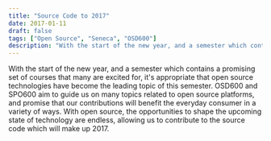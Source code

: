 ```yaml
---
title: "Source Code to 2017"
date: 2017-01-11
draft: false
tags: ["Open Source", "Seneca", "OSD600"]
description: "With the start of the new year, and a semester which contains a promising set of courses that many are excited for, it's appropriate that open source technologies have become the leading topic of this semester."
---
```


With the start of the new year, and a semester which contains a promising set of courses that many are excited for, it's appropriate that open source technologies have become the leading topic of this semester. OSD600 and SPO600 aim to guide us on many topics related to open source platforms, and promise that our contributions will benefit the everyday consumer in a variety of ways. With open source, the opportunities to shape the upcoming state of technology are endless, allowing us to contribute to the source code which will make up 2017.
